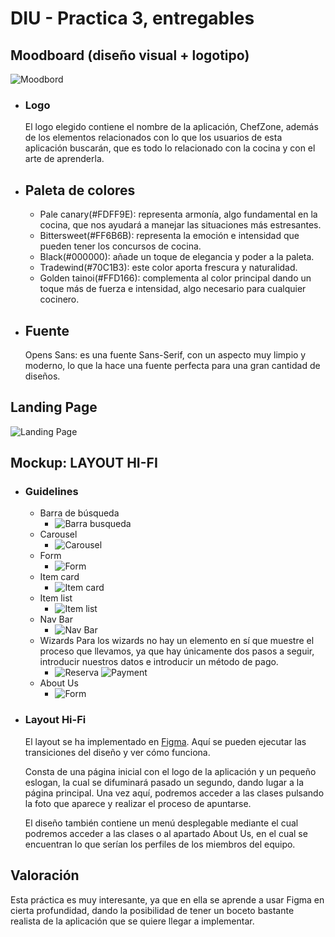 # DIU - Practica 3, entregables

## Moodboard (diseño visual + logotipo) 
![Moodbord](Moodboard.png)
- ### Logo
  El logo elegido contiene el nombre de la aplicación, ChefZone, además de los elementos relacionados con lo que los usuarios de esta aplicación buscarán, que es todo lo relacionado con la cocina y con el arte de aprenderla.

- ## Paleta de colores
  -	Pale canary(#FDFF9E): representa armonía, algo fundamental en la cocina, que nos ayudará a manejar las situaciones más estresantes.
  -	Bittersweet(#FF6B6B): representa la emoción e intensidad que pueden tener los concursos de cocina.
  -	Black(#000000): añade un toque de elegancia y poder a la paleta.
  -	Tradewind(#70C1B3): este color aporta frescura y naturalidad.
  -	Golden tainoi(#FFD166): complementa al color principal dando un toque más de fuerza e intensidad, algo necesario para cualquier cocinero.
- ## Fuente
  Opens Sans: es una fuente Sans-Serif, con un aspecto muy limpio y moderno, lo que la hace una fuente perfecta para una gran cantidad de diseños.



## Landing Page
![Landing Page](LandingPage.png)


## Mockup: LAYOUT HI-FI
- ### Guidelines
  - Barra de búsqueda
    - ![Barra busqueda](Guidelines/BarraBusqueda.png)
  - Carousel
    - ![Carousel](Guidelines/Carousel.png)
  - Form
    - ![Form](Guidelines/Form.png)
  - Item card
    - ![Item card](Guidelines/ItemCard.png)
  - Item list
    - ![Item list](Guidelines/ItemList.png)
  - Nav Bar
    - ![Nav Bar](Guidelines/NavBar.png)
  - Wizards
    Para los wizards no hay un elemento en sí que muestre el proceso que llevamos, ya que hay únicamente dos pasos a seguir, introducir nuestros datos e introducir un método de pago.
    - ![Reserva](Guidelines/Reserva.png)    ![Payment](Guidelines/Payment.png)
  - About Us
    - ![Form](Guidelines/AboutUs.png)

      
- ### Layout Hi-Fi
  El layout se ha implementado en <a href="https://www.figma.com/design/c8AbgRcvawjuxy6fYGhcvU/LayoutP3?node-id=0-1&t=lPhWeKOIqr4AkmLu-0">Figma</a>. Aquí se pueden ejecutar las transiciones del diseño y ver cómo funciona.

  Consta de una página inicial con el logo de la aplicación y un pequeño eslogan, la cual se difuminará pasado un segundo, dando lugar a la página principal. Una vez aquí, podremos acceder a las clases pulsando la foto que aparece y realizar el proceso de apuntarse.  
  
  El diseño también contiene un menú desplegable mediante el cual podremos acceder a las clases o al apartado About Us, en el cual se encuentran lo que serían los perfiles de los miembros del equipo.

## Valoración

Esta práctica es muy interesante, ya que en ella se aprende a usar Figma en cierta profundidad, dando la posibilidad de tener un boceto bastante realista de la aplicación que se quiere llegar a implementar.
 

